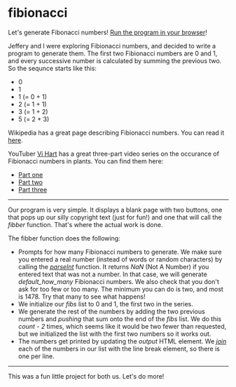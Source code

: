 # fibionacci
Let's generate Fibonacci numbers! [Run the program in your browser](http://htmlpreview.github.com/?https://github.com/joeltornatore/fibionacci/blob/master/fibber.html)!

Jeffery and I were exploring Fibionacci numbers, and decided to write a
program to generate them. The first two Fibionacci numbers are 0 and 1,
and every successive number is calculated by summing the previous two.
So the sequnce starts like this:
* 0
* 1
* 1 (= 0 + 1)
* 2 (= 1 + 1)
* 3 (= 1 + 2)
* 5 (= 2 + 3)

Wikipedia has a great page describing Fibionacci numbers. You can read
it [here](https://en.wikipedia.org/wiki/Fibonacci_number).

YouTuber [Vi Hart](https://www.youtube.com/channel/UCOGeU-1Fig3rrDjhm9Zs_wg)
has a great three-part video series on the occurance of
Fibionacci numbers in plants. You can find them here:
* [Part one](http://youtu.be/ahXIMUkSXX0)
* [Part two](http://youtu.be/lOIP_Z_-0Hs)
* [Part three](http://youtu.be/14-NdQwKz9w)

---

Our program is very simple. It displays a blank page with two buttons,
one that pops up our silly copyright text (just for fun!) and one that
will call the _fibber_ function. That's where the actual work is done.

The fibber function does the following:
* Prompts for how many Fibionacci numbers to generate. We make sure you
entered a real number (instead of words or random characters) by
calling the [_parseInt_](https://www.w3schools.com/jsref/jsref_parseint.asp)
function. It returns _NaN_ (Not A Number) if you entered text that was
not a number. In that case, we will generate _default_how_many_
Fibionacci numbers. We also check that you don't ask for too few or too
many. The minimum you can do is two, and most is 1478. Try that many to
see what happens!
* We initialize our _fibs_ list to 0 and 1, the first two in the series.
* We generate the rest of the numbers by adding the two previous numbers
and _pushing_ that sum onto the end of the _fibs_ list. We do this
_count - 2_ times, which seems like it would be two fewer than
requested, but we initialized the list with the first two numbers so it
works out.
* The numbers get printed by updating the _output_ HTML element. We
[_join_](https://www.geeksforgeeks.org/javascript-array-join-method/)
 each of the numbers in our list with the line break element, so there
is one per line.

---
This was a fun little project for both us. Let's do more!